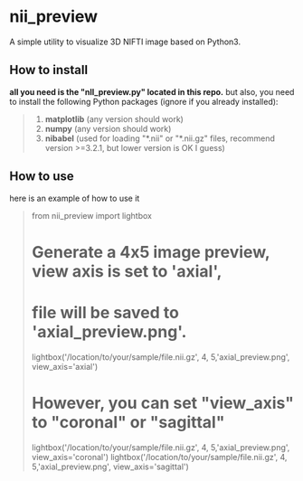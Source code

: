 # nii_preview
A simple utility to visualize 3D NIFTI image based on Python3.

## How to install
**all you need is the "nll_preview.py" located in this repo.**
but also, you need to install the following Python packages (ignore if you already installed):
> 1) **matplotlib** (any version should work)
> 2) **numpy** (any version should work)
> 3) **nibabel** (used for loading "\*.nii" or "\*.nii.gz" files, recommend version >=3.2.1, but lower version is OK I guess)

## How to use
here is an example of how to use it

> from nii_preview import lightbox
> # Generate a 4x5 image preview, view axis is set to 'axial', 
> # file will be saved to 'axial_preview.png'.
> lightbox('/location/to/your/sample/file.nii.gz', 4, 5,'axial_preview.png', view_axis='axial')
> # However, you can set "view_axis" to "coronal" or "sagittal" 
> lightbox('/location/to/your/sample/file.nii.gz', 4, 5,'axial_preview.png', view_axis='coronal')
> lightbox('/location/to/your/sample/file.nii.gz', 4, 5,'axial_preview.png', view_axis='sagittal')
